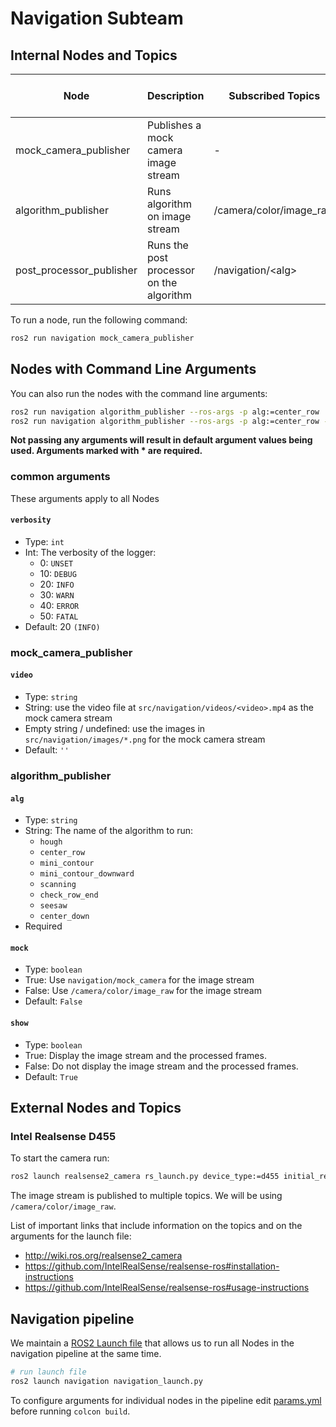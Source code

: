 # Navigation Subteam

## Internal Nodes and Topics

| Node                     | Description                              | Subscribed Topics       | Command Line Arguments              | Published Topics           |
| ------------------------ | ---------------------------------------- | ----------------------- | ----------------------------------- | -------------------------- |
| mock_camera_publisher    | Publishes a mock camera image stream     | -                       | video<br>verbosity                  | navigation/mock_camera     |
| algorithm_publisher      | Runs algorithm on image stream           | /camera/color/image_raw | algo\*<br>mock<br>show<br>verbosity | navigation/\<alg\>         |
| post_processor_publisher | Runs the post processor on the algorithm | /navigation/\<alg\>     | port\*<br>verbosity                 | navigation/post_processing |

To run a node, run the following command:

```bash
ros2 run navigation mock_camera_publisher
```

## Nodes with Command Line Arguments

You can also run the nodes with the command line arguments:

```bash
ros2 run navigation algorithm_publisher --ros-args -p alg:=center_row
ros2 run navigation algorithm_publisher --ros-args -p alg:=center_row -p mock:=False -p show:=True
```

**Not passing any arguments will result in default argument values being used. Arguments marked with \* are required.**

### common arguments

These arguments apply to all Nodes

#### `verbosity`

- Type: `int`
- Int: The verbosity of the logger:
  - 0: `UNSET`
  - 10: `DEBUG`
  - 20: `INFO`
  - 30: `WARN`
  - 40: `ERROR`
  - 50: `FATAL`
- Default: 20 `(INFO)`

### mock_camera_publisher

#### `video`

- Type: `string`
- String: use the video file at `src/navigation/videos/<video>.mp4` as the mock camera stream
- Empty string / undefined: use the images in `src/navigation/images/*.png` for the mock camera stream
- Default: `''`

### algorithm_publisher

#### `alg`

- Type: `string`
- String: The name of the algorithm to run:
  - `hough`
  - `center_row`
  - `mini_contour`
  - `mini_contour_downward`
  - `scanning`
  - `check_row_end`
  - `seesaw`
  - `center_down`
- Required

#### `mock`

- Type: `boolean`
- True: Use `navigation/mock_camera` for the image stream
- False: Use `/camera/color/image_raw` for the image stream
- Default: `False`

#### `show`

- Type: `boolean`
- True: Display the image stream and the processed frames.
- False: Do not display the image stream and the processed frames.
- Default: `True`

## External Nodes and Topics

### Intel Realsense D455

To start the camera run:

```bash
ros2 launch realsense2_camera rs_launch.py device_type:=d455 initial_reset:=true
```

The image stream is published to multiple topics. We will be using `/camera/color/image_raw`.

List of important links that include information on the topics and on the arguments for the launch file:

- http://wiki.ros.org/realsense2_camera
- https://github.com/IntelRealSense/realsense-ros#installation-instructions
- https://github.com/IntelRealSense/realsense-ros#usage-instructions

## Navigation pipeline

We maintain a [ROS2 Launch file](/src/navigation/launch/navigation_launch.py) that allows us to run all Nodes in the navigation pipeline at the same time.

```bash
# run launch file
ros2 launch navigation navigation_launch.py
```

To configure arguments for individual nodes in the pipeline edit [params.yml](/src/navigation/config/params.yml) before running `colcon build`.
